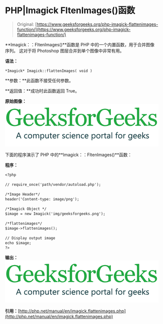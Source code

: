 # PHP|Imagick FltenImages()函数

> Original: [https://www.geeksforgeeks.org/php-imagick-flattenimages-function/](https://www.geeksforgeeks.org/php-imagick-flattenimages-function/)

**Imagick：：FltenImages()**函数是 PHP 中的一个内置函数，用于合并图像序列。 这对于将 Photoshop 图层合并到单个图像中非常有用。

**语法：**

```
*Imagick* Imagick::flattenImages( void )
```

**参数：**此函数不接受任何参数。

**返回值：**成功时此函数返回 True。

**原始图像：**
![](img/ab91c0dc89e9cb6d5dbd5de6b47bd880.png)

下面的程序演示了 PHP 中的**Imagick：：FltenImages()**函数：

**程序：**

```
<?php 

// require_once('path/vendor/autoload.php'); 

/*Image Header*/
header('Content-type: image/png');

/*Imagick Object */
$image = new Imagick('img/geeksforgeeks.png');

/*flattenimages*/
$image->flattenimages();

// Display output image
echo $image;
?>
```

**输出：**
![](img/8b828eeb7189b43658d90533e58fb454.png)

**引用：**[http://php.net/manual/en/imagick.flattenimages.php](http://php.net/manual/en/imagick.flattenimages.php)